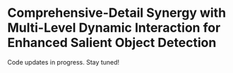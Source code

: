 Comprehensive-Detail Synergy with Multi-Level Dynamic Interaction for Enhanced Salient Object Detection
===
Code updates in progress. Stay tuned!
